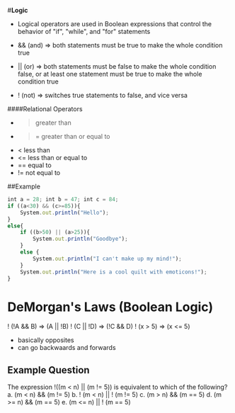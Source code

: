 #**Logic**
+ Logical operators are used in Boolean expressions that control the behavior of "if", "while", and "for" statements

+ && (and) => both statements must be true to make the whole condition true
+ || (or) => both statements must be false to make the whole condition false, or at least one statement must be true to make the whole condition true
+ ! (not) => switches true statements to false, and vice versa

####Relational Operators
+ > greater than
+ >= greater than or equal to
+ < less than
+ <= less than or equal to
+ == equal to
+ != not equal to

##Example
```javascript
int a = 28; int b = 47; int c = 84;
if ((a<30) && (c>=85)){
    System.out.println("Hello");
}
else{
    if ((b>50) || (a>25)){
        System.out.println("Goodbye");
    }
    else {
        System.out.println("I can't make up my mind!");
    }
    System.out.println("Here is a cool quilt with emoticons!");
}
```

# **DeMorgan's Laws (Boolean Logic)**
! (!A && B)  => (A || !B)
! (C || !D)  => (!C && D)
! (x > 5)  => (x <= 5)
+ basically opposites
+ can go backwaards and forwards

## Example Question
The expression !((m < n) || (m != 5)) is equivalent to which of the following?
a. (m < n) && (m != 5)
b. ! (m < n) || ! (m != 5)
c. (m > n) && (m == 5)
d. (m >= n) && (m == 5)
e. (m <= n) || ! (m == 5)



